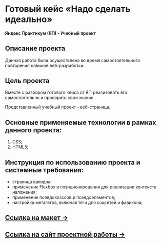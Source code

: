 # Готовый кейс «Надо сделать идеально»
#### Яндекс Практикум (ЯП) - Учебный проект

## Описание проекта
Данная работа была осуществлена во время самостоятельного повторения навыков веб-разработки.

## Цель проекта
Вместе с разбором готового кейса от ЯП реализовать его самостоятельно и проверить свои знания.

Представленный учебный проект - веб-страница.

## Основные применяемые технологии в рамках данного проекта:
  1. CSS;
  2. HTML5;

## Инструкция по использованию проекта и системные требования:
- страница валидна;
- применение Flexbox и позиционирования для реализации контекста наложения;
- применение псевдоклассов и псевдоэлементов;
- настройка метагегов, включая теги для соцсетей и фавикона; 

## [Ссылка на макет &rarr;](https://www.figma.com/file/8oKbCdYbLgfDehpQNJEoMS/%233-Надо-сделать-идеально?node-id=0-1)
## [Ссылка на сайт проектной работы &rarr;](https://olga-kozhevina.github.io/nado-sdelat-idealno/)